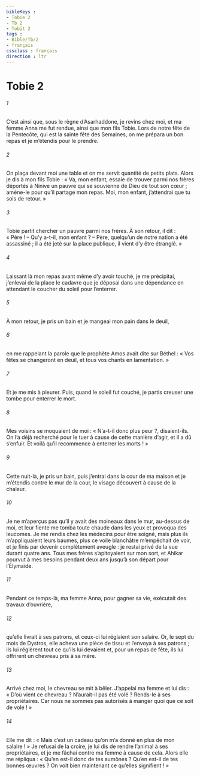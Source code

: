 ```yaml
---
bibleKeys : 
- Tobie 2
- Tb 2
- Tobit 2
tags : 
- Bible/Tb/2
- français
cssclass : français
direction : ltr
---
```


# Tobie 2

###### 1
C’est ainsi que, sous le règne d’Asarhaddone, je revins chez moi, et ma femme Anna me fut rendue, ainsi que mon fils Tobie. Lors de notre fête de la Pentecôte, qui est la sainte fête des Semaines, on me prépara un bon repas et je m’étendis pour le prendre.
###### 2
On plaça devant moi une table et on me servit quantité de petits plats. Alors je dis à mon fils Tobie : « Va, mon enfant, essaie de trouver parmi nos frères déportés à Ninive un pauvre qui se souvienne de Dieu de tout son cœur ; amène-le pour qu’il partage mon repas. Moi, mon enfant, j’attendrai que tu sois de retour. »
###### 3
Tobie partit chercher un pauvre parmi nos frères. À son retour, il dit : « Père ! – Qu’y a-t-il, mon enfant ? – Père, quelqu’un de notre nation a été assassiné ; il a été jeté sur la place publique, il vient d’y être étranglé. »
###### 4
Laissant là mon repas avant même d’y avoir touché, je me précipitai, j’enlevai de la place le cadavre que je déposai dans une dépendance en attendant le coucher du soleil pour l’enterrer.
###### 5
À mon retour, je pris un bain et je mangeai mon pain dans le deuil,
###### 6
en me rappelant la parole que le prophète Amos avait dite sur Béthel :
« Vos fêtes se changeront en deuil,
et tous vos chants en lamentation. »
###### 7
Et je me mis à pleurer. Puis, quand le soleil fut couché, je partis creuser une tombe pour enterrer le mort.
###### 8
Mes voisins se moquaient de moi : « N’a-t-il donc plus peur ?, disaient-ils. On l’a déjà recherché pour le tuer à cause de cette manière d’agir, et il a dû s’enfuir. Et voilà qu’il recommence à enterrer les morts ! »
###### 9
Cette nuit-là, je pris un bain, puis j’entrai dans la cour de ma maison et je m’étendis contre le mur de la cour, le visage découvert à cause de la chaleur.
###### 10
Je ne m’aperçus pas qu’il y avait des moineaux dans le mur, au-dessus de moi, et leur fiente me tomba toute chaude dans les yeux et provoqua des leucomes. Je me rendis chez les médecins pour être soigné, mais plus ils m’appliquaient leurs baumes, plus ce voile blanchâtre m’empêchait de voir, et je finis par devenir complètement aveugle : je restai privé de la vue durant quatre ans. Tous mes frères s’apitoyaient sur mon sort, et Ahikar pourvut à mes besoins pendant deux ans jusqu’à son départ pour l’Élymaïde.
###### 11
Pendant ce temps-là, ma femme Anna, pour gagner sa vie, exécutait des travaux d’ouvrière,
###### 12
qu’elle livrait à ses patrons, et ceux-ci lui réglaient son salaire. Or, le sept du mois de Dystros, elle acheva une pièce de tissu et l’envoya à ses patrons ; ils lui réglèrent tout ce qu’ils lui devaient et, pour un repas de fête, ils lui offrirent un chevreau pris à sa mère.
###### 13
Arrivé chez moi, le chevreau se mit à bêler. J’appelai ma femme et lui dis : « D’où vient ce chevreau ? N’aurait-il pas été volé ? Rends-le à ses propriétaires. Car nous ne sommes pas autorisés à manger quoi que ce soit de volé ! »
###### 14
Elle me dit : « Mais c’est un cadeau qu’on m’a donné en plus de mon salaire ! » Je refusai de la croire, je lui dis de rendre l’animal à ses propriétaires, et je me fâchai contre ma femme à cause de cela. Alors elle me répliqua : « Qu’en est-il donc de tes aumônes ? Qu’en est-il de tes bonnes œuvres ? On voit bien maintenant ce qu’elles signifient ! »
